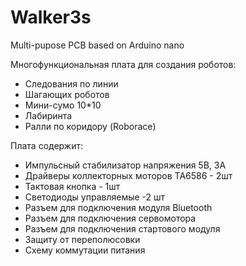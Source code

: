 # Walker3s
Multi-pupose PCB based on Arduino nano

Многофункциональная плата для создания роботов:
* Следования по линии
* Шагающих роботов
* Мини-сумо 10*10
* Лабиринта
* Ралли по коридору (Roborace)

Плата содержит:
* Импульсный стабилизатор напряжения 5В, 3А
* Драйверы коллекторных моторов TA6586 - 2шт
* Тактовая кнопка - 1шт
* Светодиоды управляемые -2 шт
* Разъем для подключения модуля Bluetooth
* Разъем для подключения сервомотора
* Разъем для подключения стартового модуля
* Защиту от переполюсовки
* Схему коммутации питания

